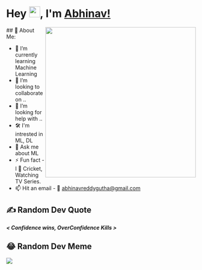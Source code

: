 # Hey <img src="https://github.com/TheDudeThatCode/TheDudeThatCode/blob/master/Assets/Hi.gif" width="29">, I'm [Abhinav!](https://github.com/16AbhinavReddy) 
<a href = "https://github.com/<Your GitHub User Name>">
<img align="right" width="400" height="400" src = "https://github.com/16AbhinavReddy/My-Personal-Resource-1/blob/UpdatedInfo/Photo%203.jpg">
</a>
## 💫 About Me:

- 🌱 I’m currently learning Machine Learning
- 👯 I’m looking to collaborate on ..
- 🤝 I’m looking for help with ..
- 🛠 I'm intrested in ML, DL
- 💬 Ask me about ML
- ⚡ Fun fact - I 💖 Cricket, Watching TV Series.
- 📫 Hit an email - 📧 abhinavreddygutha@gmail.com

## ✍️ Random Dev Quote
**_< Confidence wins, OverConfidence Kills >_**

## 😂 Random Dev Meme
<img src = "https://d2kspx2x29brck.cloudfront.net/1200x675/filters:format(webp)/img/iea/yrwQvLJbON/programmer-memes.jpg">
